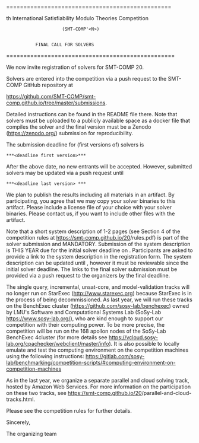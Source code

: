 ================================================


 <N-6>th International Satisfiability Modulo Theories Competition

                         (SMT-COMP'<N>)


               FINAL CALL FOR SOLVERS


=================================================


We now invite registration of solvers for SMT-COMP 20<N>.


Solvers are entered into the competition via a push request to the SMT-COMP GitHub repository at 

https://github.com/SMT-COMP/smt-comp.github.io/tree/master/submissions. 

Detailed instructions can be found in the README file there. Note that solvers must be uploaded to a publicly available space as a docker file that compiles the solver and the final version must be a Zenodo (https://zenodo.org/) submission for reproducibility.

The submission deadline for (first versions of) solvers is

    ***<deadline first version>***

After the above date, no new entrants will be accepted. However,
submitted solvers may be updated via a push request until

    ***<deadline last version> ***

We plan to publish the results including all materials in an artifact.
By participating, you agree that we may copy your solver binaries to
this artifact.  Please include a license file of your choice with your
solver binaries.  Please contact us, if you want to include other files
with the artifact.

Note that a short system description of 1-2 pages (see Section 4 of the
competition rules at https://smt-comp.github.io/20<N>/rules.pdf) is part
of the solver submission and MANDATORY. Submission of the system
description is THIS YEAR due for the initial solver deadline on <deadline first version>.
Participants are asked to provide a link to the system
description in the registration form. The system description can be
updated until <deadline last version>, however it must be reviewable since the
initial solver deadline. The links to the final solver submission must be 
provided via a push request to the organizers by the final deadline.

The single query, incremental, unsat-core, and model-validation tracks
will no longer run on StarExec (http://www.starexec.org) because 
StarExec is in the process of being decommissioned. As last year, 
we will run these tracks on the BenchExec cluster 
(https://github.com/sosy-lab/benchexec) owned by LMU's Software and 
Computational Systems Lab (SoSy-Lab https://www.sosy-lab.org/), who 
are kind enough to support our competition with their computing power.
To be more precise, the competition will be run on the 168 apollon nodes
of the SoSy-Lab BenchExec 4cluster (for more details see https://vcloud.sosy-lab.org/cpachecker/webclient/master/info).
It is also possible to locally emulate and test the computing environment
on the competition machines using the following instructions: https://gitlab.com/sosy-lab/benchmarking/competition-scripts/#computing-environment-on-competition-machines




<TO Update> As in the last year, we organize a separate parallel and cloud solving
track, hosted by Amazon Web Services.  For more information on the
participation on these two tracks, see
https://smt-comp.github.io/20<N>/parallel-and-cloud-tracks.html.


Please see the competition rules for further details.

Sincerely,

The organizing team
<Team>
